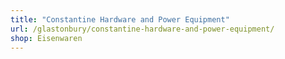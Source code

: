 ```yaml
---
title: "Constantine Hardware and Power Equipment"
url: /glastonbury/constantine-hardware-and-power-equipment/
shop: Eisenwaren
---
```

